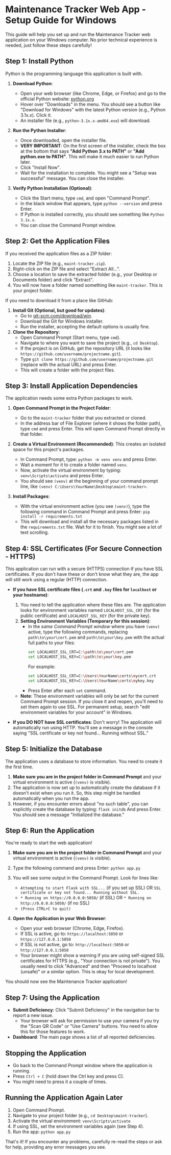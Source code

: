 # Maintenance Tracker Web App - Setup Guide for Windows

This guide will help you set up and run the Maintenance Tracker web application on your Windows computer. No prior technical experience is needed, just follow these steps carefully!

## Step 1: Install Python

Python is the programming language this application is built with.

1.  **Download Python**:
    *   Open your web browser (like Chrome, Edge, or Firefox) and go to the official Python website: [python.org](https://www.python.org/)
    *   Hover over "Downloads" in the menu. You should see a button like "Download for Windows" with the latest Python version (e.g., Python 3.1x.x). Click it.
    *   An installer file (e.g., `python-3.1x.x-amd64.exe`) will download.

2.  **Run the Python Installer**:
    *   Once downloaded, open the installer file.
    *   **VERY IMPORTANT**: On the first screen of the installer, check the box at the bottom that says **"Add Python 3.x to PATH"** or **"Add python.exe to PATH"**. This will make it much easier to run Python later.
    *   Click "Install Now".
    *   Wait for the installation to complete. You might see a "Setup was successful" message. You can close the installer.

3.  **Verify Python Installation (Optional)**:
    *   Click the Start menu, type `cmd`, and open "Command Prompt".
    *   In the black window that appears, type `python --version` and press Enter.
    *   If Python is installed correctly, you should see something like `Python 3.1x.x`.
    *   You can close the Command Prompt window.

## Step 2: Get the Application Files

If you received the application files as a ZIP folder:
1.  Locate the ZIP file (e.g., `maint-tracker.zip`).
2.  Right-click on the ZIP file and select "Extract All...".
3.  Choose a location to save the extracted folder (e.g., your Desktop or Documents folder) and click "Extract".
4.  You will now have a folder named something like `maint-tracker`. This is your project folder.

If you need to download it from a place like GitHub:
1.  **Install Git (Optional, but good for updates)**:
    *   Go to [git-scm.com/download/win](https://git-scm.com/download/win).
    *   Download the Git for Windows installer.
    *   Run the installer, accepting the default options is usually fine.
2.  **Clone the Repository**:
    *   Open Command Prompt (Start menu, type `cmd`).
    *   Navigate to where you want to save the project (e.g., `cd Desktop`).
    *   If the project is on GitHub, get the repository URL (it looks like `https://github.com/username/projectname.git`).
    *   Type `git clone https://github.com/username/projectname.git` (replace with the actual URL) and press Enter.
    *   This will create a folder with the project files.

## Step 3: Install Application Dependencies

The application needs some extra Python packages to work.

1.  **Open Command Prompt in the Project Folder**:
    *   Go to the `maint-tracker` folder that you extracted or cloned.
    *   In the address bar of File Explorer (where it shows the folder path), type `cmd` and press Enter. This will open Command Prompt directly in that folder.

2.  **Create a Virtual Environment (Recommended)**:
    This creates an isolated space for this project's packages.
    *   In Command Prompt, type: `python -m venv venv` and press Enter.
    *   Wait a moment for it to create a folder named `venv`.
    *   Now, activate the virtual environment by typing: `venv\Scripts\activate` and press Enter.
    *   You should see `(venv)` at the beginning of your command prompt line, like `(venv) C:\Users\YourName\Desktop\maint-tracker>`.

3.  **Install Packages**:
    *   With the virtual environment active (you see `(venv)`), type the following command in Command Prompt and press Enter:
        `pip install -r requirements.txt`
    *   This will download and install all the necessary packages listed in the `requirements.txt` file. Wait for it to finish. You might see a lot of text scrolling.

## Step 4: SSL Certificates (For Secure Connection - HTTPS)

This application can run with a secure (HTTPS) connection if you have SSL certificates. If you don't have these or don't know what they are, the app will still work using a regular (HTTP) connection.

*   **If you have SSL certificate files (`.crt` and `.key` files for `localhost` or your hostname)**:
    1.  You need to tell the application where these files are. The application looks for environment variables named `LOCALHOST_SSL_CRT` (for the public certificate) and `LOCALHOST_SSL_KEY` (for the private key).
    2.  **Setting Environment Variables (Temporary for this session)**:
        *   In the *same Command Prompt window* where you have `(venv)` active, type the following commands, replacing `path\to\your\cert.pem` and `path\to\your\key.pem` with the actual full paths to your files:
            ```bash
            set LOCALHOST_SSL_CRT=C:\path\to\your\cert.pem
            set LOCALHOST_SSL_KEY=C:\path\to\your\key.pem
            ```
            For example:
            ```bash
            set LOCALHOST_SSL_CRT=C:\Users\YourName\certs\mycert.crt
            set LOCALHOST_SSL_KEY=C:\Users\YourName\certs\mykey.key
            ```
        *   Press Enter after each `set` command.
    *   **Note**: These environment variables will only be set for the current Command Prompt session. If you close it and reopen, you'll need to set them again to use SSL. For permanent setup, search "edit environment variables for your account" in Windows.

*   **If you DO NOT have SSL certificates**:
    Don't worry! The application will automatically run using HTTP. You'll see a message in the console saying "SSL certificate or key not found... Running without SSL."

## Step 5: Initialize the Database

The application uses a database to store information. You need to create it the first time.

1.  **Make sure you are in the project folder in Command Prompt** and your virtual environment is active (`(venv)` is visible).
2.  The application is now set up to automatically create the database if it doesn't exist when you run it. So, this step might be handled automatically when you run the app.
3.  However, if you encounter errors about "no such table", you can explicitly create the database by typing:
    `flask initdb`
    And press Enter. You should see a message "Initialized the database."

## Step 6: Run the Application

You're ready to start the web application!

1.  **Make sure you are in the project folder in Command Prompt** and your virtual environment is active (`(venv)` is visible).
2.  Type the following command and press Enter:
    `python app.py`
3.  You will see some output in the Command Prompt. Look for lines like:
    *   `Attempting to start Flask with SSL...` (if you set up SSL) OR `SSL certificate or key not found... Running without SSL.`
    *   `* Running on https://0.0.0.0:5050/` (if SSL) OR `* Running on http://0.0.0.0:5050/` (if no SSL)
    *   `(Press CTRL+C to quit)`

4.  **Open the Application in your Web Browser**:
    *   Open your web browser (Chrome, Edge, Firefox).
    *   If SSL is active, go to: `https://localhost:5050` or `https://127.0.0.1:5050`
    *   If SSL is not active, go to: `http://localhost:5050` or `http://127.0.0.1:5050`
    *   Your browser might show a warning if you are using self-signed SSL certificates for HTTPS (e.g., "Your connection is not private"). You usually need to click "Advanced" and then "Proceed to localhost (unsafe)" or a similar option. This is okay for local development.

You should now see the Maintenance Tracker application!

## Step 7: Using the Application

*   **Submit Deficiency**: Click "Submit Deficiency" in the navigation bar to report a new issue.
    *   Your browser will ask for permission to use your camera if you try the "Scan QR Code" or "Use Camera" buttons. You need to allow this for those features to work.
*   **Dashboard**: The main page shows a list of all reported deficiencies.

## Stopping the Application

*   Go back to the Command Prompt window where the application is running.
*   Press `Ctrl + C` (hold down the Ctrl key and press C).
*   You might need to press it a couple of times.

## Running the Application Again Later

1.  Open Command Prompt.
2.  Navigate to your project folder (e.g., `cd Desktop\maint-tracker`).
3.  Activate the virtual environment: `venv\Scripts\activate`
4.  If using SSL, set the environment variables again (see Step 4).
5.  Run the app: `python app.py`

That's it! If you encounter any problems, carefully re-read the steps or ask for help, providing any error messages you see. 